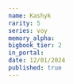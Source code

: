 ```yaml
---
name: Kashyk
rarity: 5
series: voy
memory_alpha:
bigbook_tier: 2
in_portal:
date: 12/01/2024
published: true
---
```



